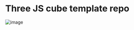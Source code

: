 # Three JS cube template repo

![image](https://github.com/bumbeishvili/threejs-cube-template/assets/6873202/887ca73f-38fa-45b2-8621-cef06569f14f)
